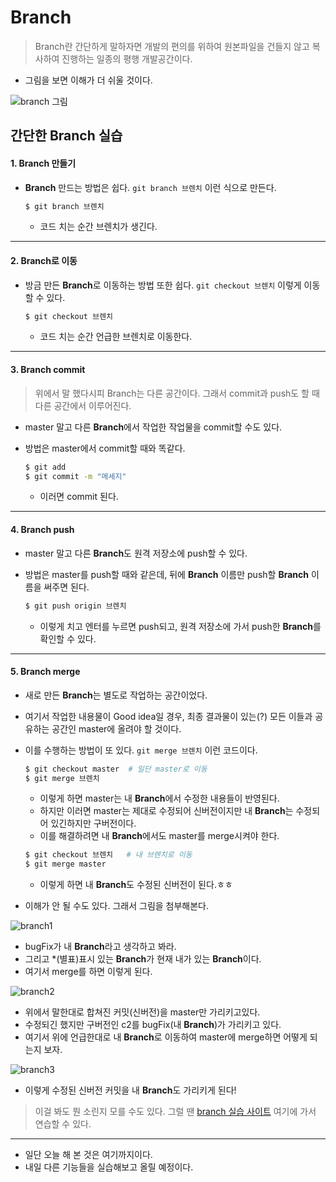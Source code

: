 # Branch

> Branch란 간단하게 말하자면 개발의 편의를 위하여 원본파일을 건들지 않고 복사하여 진행하는 일종의 평행 개발공간이다.

- 그림을 보면 이해가 더 쉬울 것이다.

![branch 그림](http://woowabros.github.io/img/2017-10-30/git-flow_overall_graph.png)



## 간단한 Branch 실습

#### 1. Branch 만들기

- **Branch** 만드는 방법은 쉽다. `git branch 브렌치` 이런 식으로 만든다.

  ```bash
  $ git branch 브렌치
  ```

  - 코드 치는 순간 브렌치가 생긴다.

---

#### 2. Branch로 이동

- 방금 만든 **Branch**로 이동하는 방법 또한 쉽다. `git checkout 브렌치` 이렇게 이동할 수 있다.

  ```bash
  $ git checkout 브렌치
  ```

  - 코드 치는 순간 언급한 브렌치로 이동한다.

---

#### 3. Branch commit

> 위에서 말 했다시피 Branch는 다른 공간이다. 그래서 commit과 push도 할 때 다른 공간에서 이루어진다.

- master 말고 다른 **Branch**에서 작업한 작업물을 commit할 수도 있다.

- 방법은 master에서 commit할 때와 똑같다.

  ```bash
  $ git add 
  $ git commit -m "메세지"
  ```

  - 이러면 commit 된다.

---

#### 4. Branch push

- master 말고 다른 **Branch**도 원격 저장소에 push할 수 있다.

- 방법은 master를 push할 때와 같은데, 뒤에 **Branch** 이름만 push할 **Branch** 이름을 써주면 된다.

  ```bash
  $ git push origin 브렌치
  ```

  - 이렇게 치고 엔터를 누르면 push되고, 원격 저장소에 가서 push한 **Branch**를 확인할 수 있다.

---

#### 5. Branch merge

- 새로 만든 **Branch**는 별도로 작업하는 공간이었다.

- 여기서 작업한 내용물이 Good idea일 경우, 최종 결과물이 있는(?) 모든 이들과 공유하는 공간인 master에 올려야 할 것이다.

- 이를 수행하는 방법이 또 있다. `git merge 브렌치` 이런 코드이다.

  ```bash
  $ git checkout master  # 일단 master로 이동
  $ git merge 브렌치
  ```

  - 이렇게 하면 master는 내 **Branch**에서 수정한 내용들이 반영된다.
  - 하지만 이러면 master는 제대로 수정되어 신버전이지만 내 **Branch**는 수정되어 있긴하지만 구버전이다.
  - 이를 해결하려면 내 **Branch**에서도 master를 merge시켜야 한다.

  ```bash
  $ git checkout 브렌치   # 내 브렌치로 이동
  $ git merge master
  ```

  - 이렇게 하면 내 **Branch**도 수정된 신버전이 된다.ㅎㅎ

- 이해가 안 될 수도 있다. 그래서 그림을 첨부해본다.

![branch1](https://user-images.githubusercontent.com/49020354/71080118-ddb82080-21cf-11ea-9f78-cc338e9b843d.PNG)

- bugFix가 내 **Branch**라고 생각하고 봐라.
- 그리고 *(별표)표시 있는 **Branch**가 현재 내가 있는 **Branch**이다.
- 여기서 merge를 하면 이렇게 된다.

![branch2](https://user-images.githubusercontent.com/49020354/71080150-f0caf080-21cf-11ea-9706-b34b178163fd.PNG)

- 위에서 말한대로 합쳐진 커밋(신버전)을 master만 가리키고있다.
- 수정되긴 했지만 구버전인 c2를 bugFix(내 **Branch**)가 가리키고 있다.
- 여기서 위에 언급한대로 내 **Branch**로 이동하여 master에 merge하면 어떻게 되는지 보자.

![branch3](https://user-images.githubusercontent.com/49020354/71080157-f45e7780-21cf-11ea-8824-3c79708bd317.PNG)

- 이렇게 수정된 신버전 커밋을 내 **Branch**도 가리키게 된다!

> 이걸 봐도 뭔 소린지 모를 수도 있다. 그럴 땐 [branch 실습 사이트](https://learngitbranching.js.org/?locale=ko) 여기에 가서 연습할 수 있다.

---

- 일단 오늘 해 본 것은 여기까지이다.
- 내일 다른 기능들을 실습해보고 올릴 예정이다.